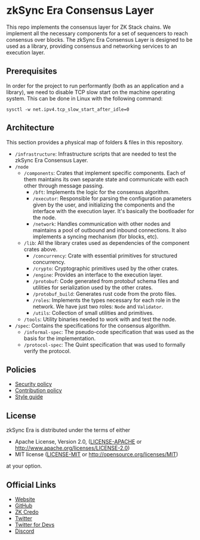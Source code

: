 # zkSync Era Consensus Layer

This repo implements the consensus layer for ZK Stack chains. We implement all the necessary components for a set of sequencers to reach consensus over blocks. The zkSync Era Consensus Layer is designed to be used as a library, providing consensus and networking services to an execution layer.

## Prerequisites

In order for the project to run performantly (both as an application and a library), we need to disable TCP slow start on the machine operating system. This can be done in Linux with the following command:

```
sysctl -w net.ipv4.tcp_slow_start_after_idle=0
```

## Architecture

This section provides a physical map of folders & files in this repository.

- `/infrastructure`: Infrastructure scripts that are needed to test the zkSync Era Consensus Layer.
- `/node`
  - `/components`: Crates that implement specific components. Each of them maintains its own separate state and communicate with each other through message passing.
    - `/bft`: Implements the logic for the consensus algorithm.
    - `/executor`: Responsible for parsing the configuration parameters given by the user, and initializing the components and the interface with the execution layer. It's basically the bootloader for the node.
    - `/network`: Handles communication with other nodes and maintains a pool of outbound and inbound connections. It also implements a syncing mechanism (for blocks, etc).
  - `/lib`: All the library crates used as dependencies of the component crates above.
    - `/concurrency`: Crate with essential primitives for structured concurrency.
    - `/crypto`: Cryptographic primitives used by the other crates.
    - `/engine`: Provides an interface to the execution layer.
    - `/protobuf`: Code generated from protobuf schema files and utilities for serialization used by the other crates.
    - `/protobuf_build`: Generates rust code from the proto files.
    - `/roles`: Implements the types necessary for each role in the network. We have just two roles: `Node` and `Validator`.
    - `/utils`: Collection of small utilities and primitives.
  - `/tools`: Utility binaries needed to work with and test the node.
- `/spec`: Contains the specifications for the consensus algorithm.
  - `/informal-spec`: The pseudo-code specification that was used as the basis for the implementation.
  - `/protocol-spec`: The Quint specification that was used to formally verify the protocol.

## Policies

- [Security policy](.github/SECURITY.md)
- [Contribution policy](.github/CONTRIBUTING.md)
- [Style guide](STYLE.md)

## License

zkSync Era is distributed under the terms of either

- Apache License, Version 2.0, ([LICENSE-APACHE](LICENSE-APACHE) or <http://www.apache.org/licenses/LICENSE-2.0>)
- MIT license ([LICENSE-MIT](LICENSE-MIT) or <http://opensource.org/licenses/MIT>)

at your option.

## Official Links

- [Website](https://zksync.io/)
- [GitHub](https://github.com/matter-labs)
- [ZK Credo](https://github.com/zksync/credo)
- [Twitter](https://twitter.com/zksync)
- [Twitter for Devs](https://twitter.com/zkSyncDevs)
- [Discord](https://join.zksync.dev/)